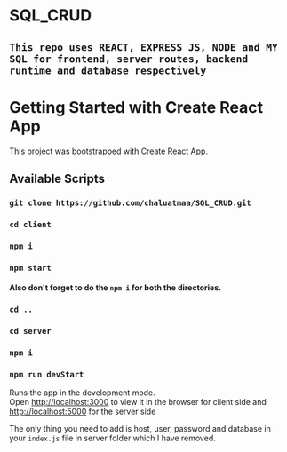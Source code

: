 # SQL_CRUD
## `This repo uses REACT, EXPRESS JS, NODE and MY SQL for frontend, server routes, backend runtime and database respectively`

# Getting Started with Create React App

This project was bootstrapped with [Create React App](https://github.com/facebook/create-react-app).

## Available Scripts


### `git clone https://github.com/chaluatmaa/SQL_CRUD.git`

### `cd client`

### `npm i`

### `npm start`


#### Also don't forget to do the `npm i` for both the directories.

### `cd ..`

### `cd server`

### `npm i`

### `npm run devStart`

Runs the app in the development mode.\
Open [http://localhost:3000](http://localhost:3000) to view it in the browser for client side and [http://localhost:5000](http://localhost:5000) for the server side

The only thing you need to add is host, user, password and database in your `index.js` file in server folder which I have removed.

